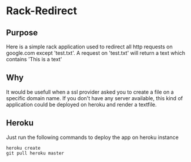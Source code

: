 # Rack-Redirect

## Purpose

Here is a simple rack application used to redirect all http requests on google.com except 'test.txt'.
A request on 'test.txt' will return a text which contains 'This is a text'

## Why

It would be usefull when a ssl provider asked you to create a file on a specific domain name.
If you don't have any server available, this kind of application could be deployed on heroku and render a textfile.

## Heroku

Just run the following commands to deploy the app on heroku instance

```
heroku create
git pull heroku master
```

